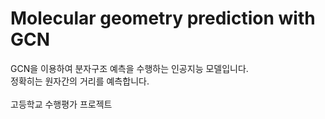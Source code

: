 # Molecular geometry prediction with GCN

GCN을 이용하여 분자구조 예측을 수행하는 인공지능 모델입니다.\
정확히는 원자간의 거리를 예측합니다.\
\
고등학교 수행평가 프로젝트